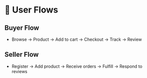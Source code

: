 # 🔄 User Flows

## Buyer Flow
- Browse → Product → Add to cart → Checkout → Track → Review

## Seller Flow
- Register → Add product → Receive orders → Fulfill → Respond to reviews
